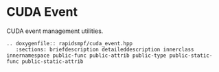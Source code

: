 # CUDA Event

CUDA event management utilities.

```{eval-rst}
.. doxygenfile:: rapidsmpf/cuda_event.hpp
   :sections: briefdescription detaileddescription innerclass innernamespace public-func public-attrib public-type public-static-func public-static-attrib
```
